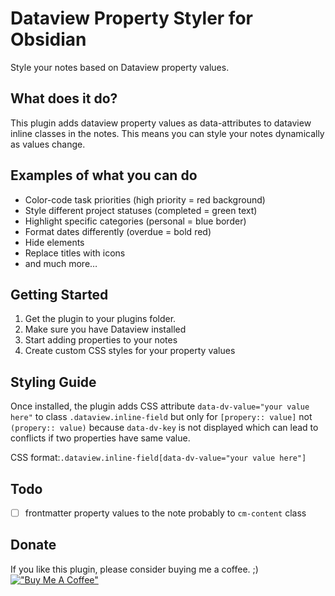 # Dataview Property Styler for Obsidian

Style your notes based on Dataview property values.

## What does it do?

This plugin adds dataview property values as data-attributes to dataview inline classes in the notes. This means you can style your notes dynamically as values change.

## Examples of what you can do

- Color-code task priorities (high priority = red background)
- Style different project statuses (completed = green text)
- Highlight specific categories (personal = blue border)
- Format dates differently (overdue = bold red)
- Hide elements
- Replace titles with icons
- and much more…

## Getting Started

1. Get the plugin to your plugins folder.
2. Make sure you have Dataview installed
3. Start adding properties to your notes
4. Create custom CSS styles for your property values

## Styling Guide

Once installed, the plugin adds CSS attribute `data-dv-value="your value here"` to class `.dataview.inline-field` but only for `[propery:: value]` not `(propery:: value)` because `data-dv-key` is not displayed which can lead to conflicts if two properties have same value.

CSS format:`.dataview.inline-field[data-dv-value="your value here"]`

## Todo

- [ ] frontmatter property values to the note probably to `cm-content` class

## Donate

If you like this plugin, please consider buying me a coffee. ;)
[!["Buy Me A Coffee"](https://www.buymeacoffee.com/assets/img/custom_images/orange_img.png)](buymeacoffee.com/simonF)
